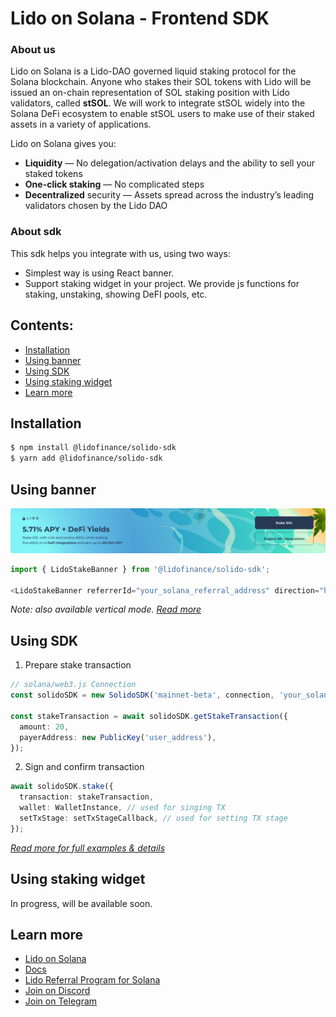 # Lido on Solana - Frontend SDK

### About us

Lido on Solana is a Lido-DAO governed liquid staking protocol for the Solana blockchain. Anyone who stakes their SOL tokens with Lido will be issued an on-chain representation of SOL staking position with Lido validators, called <strong>stSOL</strong>. We will work to integrate stSOL widely into the Solana DeFi ecosystem to enable stSOL users to make use of their staked assets in a variety of applications.

Lido on Solana gives you:
- **Liquidity** — No delegation/activation delays and the ability to sell your staked tokens
- **One-click staking** — No complicated steps
- **Decentralized** security — Assets spread across the industry’s leading validators chosen by the Lido DAO

### About sdk

This sdk helps you integrate with us, using two ways:
- Simplest way is using React banner.
- Support staking widget in your project. We provide js functions for staking, unstaking, showing DeFI pools, etc.

## Contents:
- [Installation](#installation)
- [Using banner](#using-banner)
- [Using SDK](#using-sdk)
- [Using staking widget](#using-staking-widget)
- [Learn more](#learn-more)

## Installation
```bash
$ npm install @lidofinance/solido-sdk
$ yarn add @lidofinance/solido-sdk
```

## Using banner

<img src="./docz/assets/banner_horizontal.png" alt="Banner" />

```ts
import { LidoStakeBanner } from '@lidofinance/solido-sdk';

<LidoStakeBanner referrerId="your_solana_referral_address" direction="horizontal" />
```

_Note: also available vertical mode. [Read more](https://lidofinance.github.io/solido-sdk/banner)_

## Using SDK

1. Prepare stake transaction

```ts
// solana/web3.js Connection
const solidoSDK = new SolidoSDK('mainnet-beta', connection, 'your_solana_referral_address');

const stakeTransaction = await solidoSDK.getStakeTransaction({
  amount: 20,
  payerAddress: new PublicKey('user_address'),
});
```

2. Sign and confirm transaction

```ts
await solidoSDK.stake({
  transaction: stakeTransaction,
  wallet: WalletInstance, // used for singing TX
  setTxStage: setTxStageCallback, // used for setting TX stage
});
```

_[Read more for full examples & details](https://lidofinance.github.io/solido-sdk/staking)_

## Using staking widget

In progress, will be available soon.

## Learn more
- [Lido on Solana](https://solana.lido.fi/)
- [Docs](https://docs.solana.lido.fi/)
- [Lido Referral Program for Solana](https://help.lido.fi/en/articles/5847184-lido-referral-program-for-solana-integration-guide)
- [Join on Discord](https://discord.gg/vgdPfhZ)
- [Join on Telegram](https://t.me/lidofinance)
